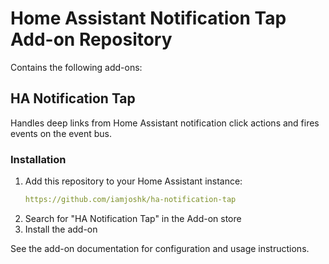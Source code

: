 # Home Assistant Notification Tap Add-on Repository

Contains the following add-ons:

## HA Notification Tap

Handles deep links from Home Assistant notification click actions and fires events on the event bus.

### Installation

1. Add this repository to your Home Assistant instance:
   ```yaml
   https://github.com/iamjoshk/ha-notification-tap
   ```
2. Search for "HA Notification Tap" in the Add-on store
3. Install the add-on

See the add-on documentation for configuration and usage instructions.